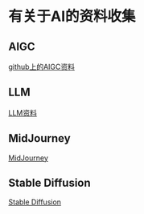 
# 有关于AI的资料收集

## AIGC
[github上的AIGC资料](./AIGC.md)

## LLM
[LLM资料](./LLM.md)


## MidJourney
[MidJourney](./midjourney.md)


## Stable Diffusion
[Stable Diffusion](./stable_diffusion.md)